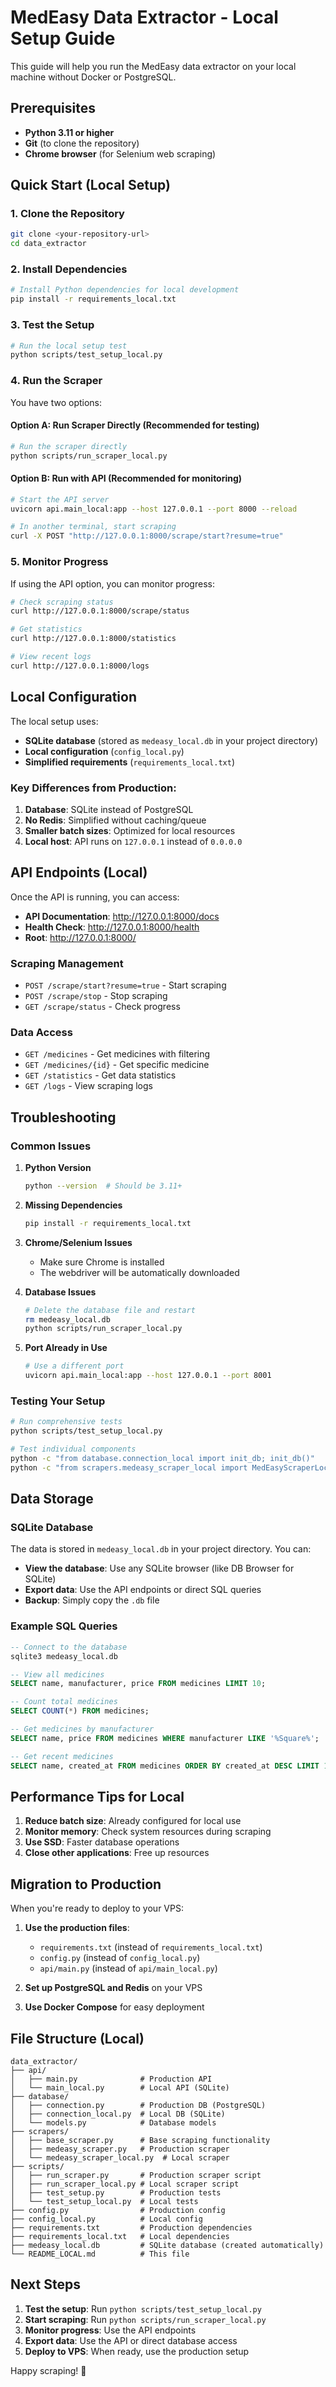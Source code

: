 # MedEasy Data Extractor - Local Setup Guide

This guide will help you run the MedEasy data extractor on your local machine without Docker or PostgreSQL.

## Prerequisites

- **Python 3.11 or higher**
- **Git** (to clone the repository)
- **Chrome browser** (for Selenium web scraping)

## Quick Start (Local Setup)

### 1. Clone the Repository

```bash
git clone <your-repository-url>
cd data_extractor
```

### 2. Install Dependencies

```bash
# Install Python dependencies for local development
pip install -r requirements_local.txt
```

### 3. Test the Setup

```bash
# Run the local setup test
python scripts/test_setup_local.py
```

### 4. Run the Scraper

You have two options:

#### Option A: Run Scraper Directly (Recommended for testing)

```bash
# Run the scraper directly
python scripts/run_scraper_local.py
```

#### Option B: Run with API (Recommended for monitoring)

```bash
# Start the API server
uvicorn api.main_local:app --host 127.0.0.1 --port 8000 --reload

# In another terminal, start scraping
curl -X POST "http://127.0.0.1:8000/scrape/start?resume=true"
```

### 5. Monitor Progress

If using the API option, you can monitor progress:

```bash
# Check scraping status
curl http://127.0.0.1:8000/scrape/status

# Get statistics
curl http://127.0.0.1:8000/statistics

# View recent logs
curl http://127.0.0.1:8000/logs
```

## Local Configuration

The local setup uses:

- **SQLite database** (stored as `medeasy_local.db` in your project directory)
- **Local configuration** (`config_local.py`)
- **Simplified requirements** (`requirements_local.txt`)

### Key Differences from Production:

1. **Database**: SQLite instead of PostgreSQL
2. **No Redis**: Simplified without caching/queue
3. **Smaller batch sizes**: Optimized for local resources
4. **Local host**: API runs on `127.0.0.1` instead of `0.0.0.0`

## API Endpoints (Local)

Once the API is running, you can access:

- **API Documentation**: http://127.0.0.1:8000/docs
- **Health Check**: http://127.0.0.1:8000/health
- **Root**: http://127.0.0.1:8000/

### Scraping Management

- `POST /scrape/start?resume=true` - Start scraping
- `POST /scrape/stop` - Stop scraping
- `GET /scrape/status` - Check progress

### Data Access

- `GET /medicines` - Get medicines with filtering
- `GET /medicines/{id}` - Get specific medicine
- `GET /statistics` - Get data statistics
- `GET /logs` - View scraping logs

## Troubleshooting

### Common Issues

1. **Python Version**
   ```bash
   python --version  # Should be 3.11+
   ```

2. **Missing Dependencies**
   ```bash
   pip install -r requirements_local.txt
   ```

3. **Chrome/Selenium Issues**
   - Make sure Chrome is installed
   - The webdriver will be automatically downloaded

4. **Database Issues**
   ```bash
   # Delete the database file and restart
   rm medeasy_local.db
   python scripts/run_scraper_local.py
   ```

5. **Port Already in Use**
   ```bash
   # Use a different port
   uvicorn api.main_local:app --host 127.0.0.1 --port 8001
   ```

### Testing Your Setup

```bash
# Run comprehensive tests
python scripts/test_setup_local.py

# Test individual components
python -c "from database.connection_local import init_db; init_db()"
python -c "from scrapers.medeasy_scraper_local import MedEasyScraperLocal; print('Scraper ready')"
```

## Data Storage

### SQLite Database

The data is stored in `medeasy_local.db` in your project directory. You can:

- **View the database**: Use any SQLite browser (like DB Browser for SQLite)
- **Export data**: Use the API endpoints or direct SQL queries
- **Backup**: Simply copy the `.db` file

### Example SQL Queries

```sql
-- Connect to the database
sqlite3 medeasy_local.db

-- View all medicines
SELECT name, manufacturer, price FROM medicines LIMIT 10;

-- Count total medicines
SELECT COUNT(*) FROM medicines;

-- Get medicines by manufacturer
SELECT name, price FROM medicines WHERE manufacturer LIKE '%Square%';

-- Get recent medicines
SELECT name, created_at FROM medicines ORDER BY created_at DESC LIMIT 10;
```

## Performance Tips for Local

1. **Reduce batch size**: Already configured for local use
2. **Monitor memory**: Check system resources during scraping
3. **Use SSD**: Faster database operations
4. **Close other applications**: Free up resources

## Migration to Production

When you're ready to deploy to your VPS:

1. **Use the production files**:
   - `requirements.txt` (instead of `requirements_local.txt`)
   - `config.py` (instead of `config_local.py`)
   - `api/main.py` (instead of `api/main_local.py`)

2. **Set up PostgreSQL and Redis** on your VPS

3. **Use Docker Compose** for easy deployment

## File Structure (Local)

```
data_extractor/
├── api/
│   ├── main.py              # Production API
│   └── main_local.py        # Local API (SQLite)
├── database/
│   ├── connection.py        # Production DB (PostgreSQL)
│   ├── connection_local.py  # Local DB (SQLite)
│   └── models.py            # Database models
├── scrapers/
│   ├── base_scraper.py      # Base scraping functionality
│   ├── medeasy_scraper.py   # Production scraper
│   └── medeasy_scraper_local.py  # Local scraper
├── scripts/
│   ├── run_scraper.py       # Production scraper script
│   ├── run_scraper_local.py # Local scraper script
│   ├── test_setup.py        # Production tests
│   └── test_setup_local.py  # Local tests
├── config.py                # Production config
├── config_local.py          # Local config
├── requirements.txt         # Production dependencies
├── requirements_local.txt   # Local dependencies
├── medeasy_local.db         # SQLite database (created automatically)
└── README_LOCAL.md          # This file
```

## Next Steps

1. **Test the setup**: Run `python scripts/test_setup_local.py`
2. **Start scraping**: Run `python scripts/run_scraper_local.py`
3. **Monitor progress**: Use the API endpoints
4. **Export data**: Use the API or direct database access
5. **Deploy to VPS**: When ready, use the production setup

Happy scraping! 🚀 